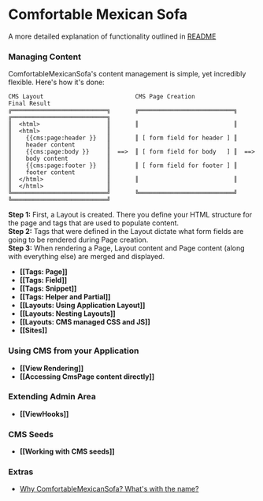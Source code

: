 # Comfortable Mexican Sofa
A more detailed explanation of functionality outlined in [README](https://github.com/twg/comfortable-mexican-sofa#readme)

### Managing Content
ComfortableMexicanSofa's content management is simple, yet incredibly flexible. Here's how it's done:
    
    CMS Layout                          CMS Page Creation                   Final Result
    ╔═══════════════════════════╗       ╔═══════════════════════════╗       ╔═══════════════════════════╗
    ║  <html>                   ║       ║                           ║       ║  <html>                   ║
    ║    {{cms:page:header }}   ║       ║ [ form field for header ] ║       ║    header content         ║
    ║    {{cms:page:body }}     ║  ==>  ║ [ form field for body   ] ║  ==>  ║    body content           ║
    ║    {{cms:page:footer }}   ║       ║ [ form field for footer ] ║       ║    footer content         ║
    ║  </html>                  ║       ║                           ║       ║  </html>                  ║
    ╚═══════════════════════════╝       ╚═══════════════════════════╝       ╚═══════════════════════════╝
    
**Step 1:** First, a Layout is created. There you define your HTML structure for the page and tags that are used to populate content.<br/>
**Step 2:** Tags that were defined in the Layout dictate what form fields are going to be rendered during Page creation.<br/>
**Step 3:** When rendering a Page, Layout content and Page content (along with everything else) are merged and displayed.

* **[[Tags: Page]]**
* **[[Tags: Field]]**
* **[[Tags: Snippet]]**
* **[[Tags: Helper and Partial]]**
* **[[Layouts: Using Application Layout]]**
* **[[Layouts: Nesting Layouts]]**
* **[[Layouts: CMS managed CSS and JS]]**
* **[[Sites]]**

### Using CMS from your Application
* **[[View Rendering]]**
* **[[Accessing CmsPage content directly]]**

### Extending Admin Area
* **[[ViewHooks]]**

### CMS Seeds
* **[[Working with CMS seeds]]**

### Extras
* [Why ComfortableMexicanSofa? What's with the name?](http://blog.twg.ca/2011/02/the-comfortable-mexican-sofa-vitamin-d-infused/)